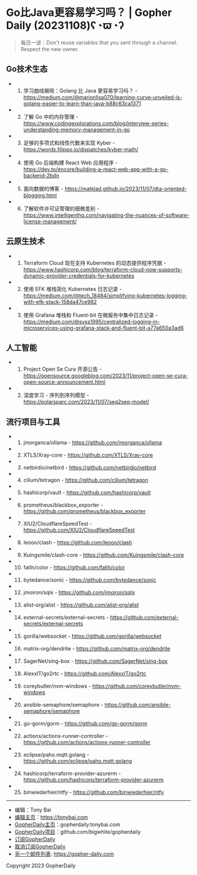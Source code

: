 # Go比Java更容易学习吗？ | Gopher Daily (20231108)ʕ◔ϖ◔ʔ

>每日一谚：Don't reuse variables that you sent through a channel. Respect the new owner.

## Go技术生态


- 1. 学习曲线揭晓：Golang 比 Java 更容易学习吗？ - https://medium.com/@marionlisa070/learning-curve-unveiled-is-golang-easier-to-learn-than-java-b88c63ca1371

- 2. 了解 Go 中的内存管理 - https://www.codingexplorations.com/blog/interview-series-understanding-memory-management-in-go

- 3. 足够的多项式和线性代数来实现 Kyber - https://words.filippo.io/dispatches/kyber-math/

- 4. 使用 Go 后端构建 React Web 应用程序 - https://dev.to/encore/building-a-react-web-app-with-a-go-backend-2bdn

- 5. 面向数据的博客 - https://matklad.github.io/2023/11/07/dta-oriented-blogging.html

- 6. 了解软件许可证管理的细微差别 - https://www.intelligenthq.com/navigating-the-nuances-of-software-license-management/


## 云原生技术


- 1. Terraform Cloud 现在支持 Kubernetes 的动态提供程序凭据 - https://www.hashicorp.com/blog/terraform-cloud-now-supports-dynamic-provider-credentials-for-kubernetes

- 2. 使用 EFK 堆栈简化 Kubernetes 日志记录 - https://medium.com/@tech_18484/simplifying-kubernetes-logging-with-efk-stack-158da47ce982

- 3. 使用 Grafana 堆栈和 Fluent-bit 在微服务中集中日志记录 - https://medium.com/@svss1995/centralized-logging-in-microservices-using-grafana-stack-and-fluent-bit-a77a650a3ad6


## 人工智能


- 1. Project Open Se Cura 开源公告 - https://opensource.googleblog.com/2023/11/project-open-se-cura-open-source-announcement.html

- 2. 深度学习 - 序列到序列模型 - https://polarsparc.com/2023/11/07/seq2seq-model/


## 流行项目与工具


- 1. jmorganca/ollama - https://github.com/jmorganca/ollama

- 2. XTLS/Xray-core - https://github.com/XTLS/Xray-core

- 3. netbirdio/netbird - https://github.com/netbirdio/netbird

- 4. cilium/tetragon - https://github.com/cilium/tetragon

- 5. hashicorp/vault - https://github.com/hashicorp/vault

- 6. prometheus/blackbox_exporter - https://github.com/prometheus/blackbox_exporter

- 7. XIU2/CloudflareSpeedTest - https://github.com/XIU2/CloudflareSpeedTest

- 8. Ieooo/clash - https://github.com/Ieooo/clash

- 9. Kuingsmile/clash-core - https://github.com/Kuingsmile/clash-core

- 10. fatih/color - https://github.com/fatih/color

- 11. bytedance/sonic - https://github.com/bytedance/sonic

- 12. jmoiron/sqlx - https://github.com/jmoiron/sqlx

- 13. alist-org/alist - https://github.com/alist-org/alist

- 14. external-secrets/external-secrets - https://github.com/external-secrets/external-secrets

- 15. gorilla/websocket - https://github.com/gorilla/websocket

- 16. matrix-org/dendrite - https://github.com/matrix-org/dendrite

- 17. SagerNet/sing-box - https://github.com/SagerNet/sing-box

- 18. AlexxIT/go2rtc - https://github.com/AlexxIT/go2rtc

- 19. coreybutler/nvm-windows - https://github.com/coreybutler/nvm-windows

- 20. ansible-semaphore/semaphore - https://github.com/ansible-semaphore/semaphore

- 21. go-gorm/gorm - https://github.com/go-gorm/gorm

- 22. actions/actions-runner-controller - https://github.com/actions/actions-runner-controller

- 23. eclipse/paho.mqtt.golang - https://github.com/eclipse/paho.mqtt.golang

- 24. hashicorp/terraform-provider-azurerm - https://github.com/hashicorp/terraform-provider-azurerm

- 25. binwiederhier/ntfy - https://github.com/binwiederhier/ntfy


----

- 编辑：Tony Bai
- [编辑主页](https://tonybai.com)：https://tonybai.com
- [GopherDaily主页](https://gopherdaily.tonybai.com)：gopherdaily.tonybai.com
- [GopherDaily项目](https://github.com/bigwhite/gopherdaily)：github.com/bigwhite/gopherdaily
- [订阅GopherDaily](https://gopherdaily.tonybai.com/subscribe)
- [取消订阅GopherDaily](https://gopherdaily.tonybai.com/unsubscribe)
- [另一个邮件列表](https://gopher-daily.com): https://gopher-daily.com

Copyright 2023 GopherDaily
